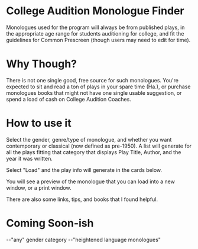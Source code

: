 # College Audition Monologue Finder

Monologues used for the program will always be from published plays, in the appropriate age range for students auditioning for college, and fit the guidelines for Common Prescreen (though users may need to edit for time).

# Why Though?

There is not one single good, free source for such monologues. You're expected to sit and read a ton of plays in your spare time (Ha.), or purchase monologues books that might not have one single usable suggestion, or spend a load of cash on College Audition Coaches. 

# How to use it

Select the gender, genre/type of monologue, and whether you want contemporary or classical (now defined as pre-1950). A list will generate for all the plays fitting that category that displays Play Title, Author, and the year it was written.

Select "Load" and the play info will generate in the cards below.

You will see a preview of the monologue that you can load into a new window, or a print window.

There are also some links, tips, and books that I found helpful.

# Coming Soon-ish
--"any" gender category
--"heightened language monologues"

